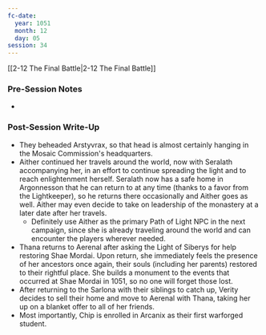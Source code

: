 ```yaml
---
fc-date:
  year: 1051
  month: 12
  day: 05
session: 34
---
```

 [[2-12  The Final Battle|2-12  The Final Battle]]

### Pre-Session Notes

* 

### Post-Session Write-Up

- They beheaded Arstyvrax, so that head is almost certainly hanging in the Mosaic Commission's headquarters.
- Aither continued her travels around the world, now with Seralath accompanying her, in an effort to continue spreading the light and to reach enlightenment herself. Seralath now has a safe home in Argonnesson that he can return to at any time (thanks to a favor from the Lightkeeper), so he returns there occasionally and Aither goes as well. Aither may even decide to take on leadership of the monastery at a later date after her travels.
	- Definitely use Aither as the primary Path of Light NPC in the next campaign, since she is already traveling around the world and can encounter the players wherever needed.
- Thana returns to Aerenal after asking the Light of Siberys for help restoring Shae Mordai. Upon return, she immediately feels the presence of her ancestors once again, their souls (including her parents) restored to their rightful place. She builds a monument to the events that occurred at Shae Mordai in 1051, so no one will forget those lost.
- After returning to the Sarlona with their siblings to catch up, Verity decides to sell their home and move to Aerenal with Thana, taking her up on a blanket offer to all of her friends.
- Most importantly, Chip is enrolled in Arcanix as their first warforged student.
